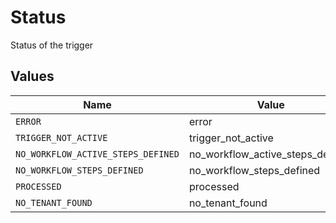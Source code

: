 # Status

Status of the trigger


## Values

| Name                               | Value                              |
| ---------------------------------- | ---------------------------------- |
| `ERROR`                            | error                              |
| `TRIGGER_NOT_ACTIVE`               | trigger_not_active                 |
| `NO_WORKFLOW_ACTIVE_STEPS_DEFINED` | no_workflow_active_steps_defined   |
| `NO_WORKFLOW_STEPS_DEFINED`        | no_workflow_steps_defined          |
| `PROCESSED`                        | processed                          |
| `NO_TENANT_FOUND`                  | no_tenant_found                    |